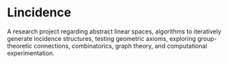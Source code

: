 # Lincidence
A research project regarding abstract linear spaces, algorithms to iteratively generate incidence structures, testing geometric axioms, exploring group-theoretic connections, combinatorics, graph theory, and computational experimentation.
